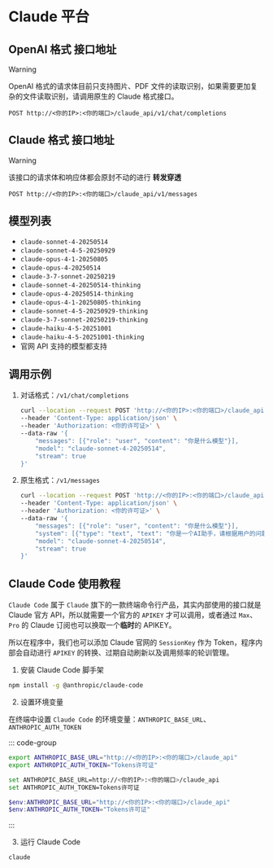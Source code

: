 # Claude 平台

## OpenAI 格式 接口地址

> [!WARNING]
>
> OpenAI 格式的请求体目前只支持图片、PDF 文件的读取识别，如果需要更加复杂的文件读取识别，请调用原生的 Claude 格式接口。

```curl
POST http://<你的IP>:<你的端口>/claude_api/v1/chat/completions
```

## Claude 格式 接口地址

> [!WARNING]
>
> 该接口的请求体和响应体都会原封不动的进行 **转发穿透**

```curl
POST http://<你的IP>:<你的端口>/claude_api/v1/messages
```

## 模型列表

- `claude-sonnet-4-20250514`
- `claude-sonnet-4-5-20250929`
- `claude-opus-4-1-20250805`
- `claude-opus-4-20250514`
- `claude-3-7-sonnet-20250219`
- `claude-sonnet-4-20250514-thinking`
- `claude-opus-4-20250514-thinking`
- `claude-opus-4-1-20250805-thinking`
- `claude-sonnet-4-5-20250929-thinking`
- `claude-3-7-sonnet-20250219-thinking`
- `claude-haiku-4-5-20251001`
- `claude-haiku-4-5-20251001-thinking`
- 官网 API 支持的模型都支持

## 调用示例

1. 对话格式：`/v1/chat/completions`

   ```bash
   curl --location --request POST 'http://<你的IP>:<你的端口>/claude_api/v1/chat/completions' \
   --header 'Content-Type: application/json' \
   --header 'Authorization: <你的许可证>' \
   --data-raw '{
       "messages": [{"role": "user", "content": "你是什么模型"}],
       "model": "claude-sonnet-4-20250514",
       "stream": true
   }'
   ```

2. 原生格式：`/v1/messages`

   ```bash
   curl --location --request POST 'http://<你的IP>:<你的端口>/claude_api/v1/messages' \
   --header 'Content-Type: application/json' \
   --header 'Authorization: <你的许可证>' \
   --data-raw '{
       "messages": [{"role": "user", "content": "你是什么模型"}],
       "system": [{"type": "text", "text": "你是一个AI助手，请根据用户的问题给出回答"}],
       "model": "claude-sonnet-4-20250514",
       "stream": true
   }'
   ```

## Claude Code 使用教程

`Claude Code` 属于 `Claude` 旗下的一款终端命令行产品，其实内部使用的接口就是 Claude 官方 API，所以就需要一个官方的 `APIKEY` 才可以调用，或者通过 `Max`、`Pro` 的 Claude 订阅也可以换取一个**临时**的 APIKEY。

所以在程序中，我们也可以添加 Claude 官网的 `SessionKey` 作为 Token，程序内部会自动进行 `APIKEY` 的转换、过期自动刷新以及调用频率的轮训管理。

1. 安装 Claude Code 脚手架

```bash
npm install -g @anthropic/claude-code
```

2. 设置环境变量

在终端中设置 `Claude Code` 的环境变量：`ANTHROPIC_BASE_URL`、`ANTHROPIC_AUTH_TOKEN`

::: code-group

```bash [Linux、MacOS]
export ANTHROPIC_BASE_URL="http://<你的IP>:<你的端口>/claude_api"
export ANTHROPIC_AUTH_TOKEN="Tokens许可证"
```

```bash [Windows - CMD]
set ANTHROPIC_BASE_URL=http://<你的IP>:<你的端口>/claude_api
set ANTHROPIC_AUTH_TOKEN=Tokens许可证
```

```powershell [Windows - PowerShell]
$env:ANTHROPIC_BASE_URL="http://<你的IP>:<你的端口>/claude_api"
$env:ANTHROPIC_AUTH_TOKEN="Tokens许可证"
```

:::

3. 运行 Claude Code

```bash
claude
```
